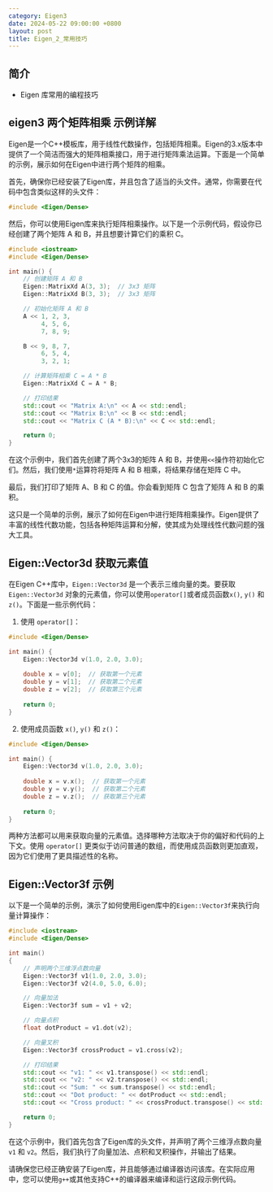 ```yaml
---
category: Eigen3
date: 2024-05-22 09:00:00 +0800
layout: post
title: Eigen_2_常用技巧
---
```

## 简介

+ Eigen 库常用的编程技巧

## eigen3 两个矩阵相乘 示例详解

Eigen是一个C++模板库，用于线性代数操作，包括矩阵相乘。Eigen的3.x版本中提供了一个简洁而强大的矩阵相乘接口，用于进行矩阵乘法运算。下面是一个简单的示例，展示如何在Eigen中进行两个矩阵的相乘。

首先，确保你已经安装了Eigen库，并且包含了适当的头文件。通常，你需要在代码中包含类似这样的头文件：

```cpp
#include <Eigen/Dense>
```

然后，你可以使用Eigen库来执行矩阵相乘操作。以下是一个示例代码，假设你已经创建了两个矩阵 A 和 B，并且想要计算它们的乘积 C。

```cpp
#include <iostream>
#include <Eigen/Dense>

int main() {
    // 创建矩阵 A 和 B
    Eigen::MatrixXd A(3, 3);  // 3x3 矩阵
    Eigen::MatrixXd B(3, 3);  // 3x3 矩阵

    // 初始化矩阵 A 和 B
    A << 1, 2, 3,
         4, 5, 6,
         7, 8, 9;

    B << 9, 8, 7,
         6, 5, 4,
         3, 2, 1;

    // 计算矩阵相乘 C = A * B
    Eigen::MatrixXd C = A * B;

    // 打印结果
    std::cout << "Matrix A:\n" << A << std::endl;
    std::cout << "Matrix B:\n" << B << std::endl;
    std::cout << "Matrix C (A * B):\n" << C << std::endl;

    return 0;
}
```

在这个示例中，我们首先创建了两个3x3的矩阵 A 和 B，并使用`<<`操作符初始化它们。然后，我们使用`*`运算符将矩阵 A 和 B 相乘，将结果存储在矩阵 C 中。

最后，我们打印了矩阵 A、B 和 C 的值。你会看到矩阵 C 包含了矩阵 A 和 B 的乘积。

这只是一个简单的示例，展示了如何在Eigen中进行矩阵相乘操作。Eigen提供了丰富的线性代数功能，包括各种矩阵运算和分解，使其成为处理线性代数问题的强大工具。

## Eigen::Vector3d 获取元素值

在Eigen C++库中，`Eigen::Vector3d` 是一个表示三维向量的类。要获取`Eigen::Vector3d` 对象的元素值，你可以使用`operator[]`或者成员函数`x()`, `y()` 和 `z()`。下面是一些示例代码：

1. 使用 `operator[]`：
```cpp
#include <Eigen/Dense>

int main() {
    Eigen::Vector3d v(1.0, 2.0, 3.0);
    
    double x = v[0];  // 获取第一个元素
    double y = v[1];  // 获取第二个元素
    double z = v[2];  // 获取第三个元素
    
    return 0;
}
```

2. 使用成员函数 `x()`, `y()` 和 `z()`：
```cpp
#include <Eigen/Dense>

int main() {
    Eigen::Vector3d v(1.0, 2.0, 3.0);
    
    double x = v.x();  // 获取第一个元素
    double y = v.y();  // 获取第二个元素
    double z = v.z();  // 获取第三个元素
    
    return 0;
}
```

两种方法都可以用来获取向量的元素值。选择哪种方法取决于你的偏好和代码的上下文。使用 `operator[]` 更类似于访问普通的数组，而使用成员函数则更加直观，因为它们使用了更具描述性的名称。

## Eigen::Vector3f 示例

以下是一个简单的示例，演示了如何使用Eigen库中的`Eigen::Vector3f`来执行向量计算操作：

```cpp
#include <iostream>
#include <Eigen/Dense>

int main()
{
    // 声明两个三维浮点数向量
    Eigen::Vector3f v1(1.0, 2.0, 3.0);
    Eigen::Vector3f v2(4.0, 5.0, 6.0);

    // 向量加法
    Eigen::Vector3f sum = v1 + v2;

    // 向量点积
    float dotProduct = v1.dot(v2);

    // 向量叉积
    Eigen::Vector3f crossProduct = v1.cross(v2);

    // 打印结果
    std::cout << "v1: " << v1.transpose() << std::endl;
    std::cout << "v2: " << v2.transpose() << std::endl;
    std::cout << "Sum: " << sum.transpose() << std::endl;
    std::cout << "Dot product: " << dotProduct << std::endl;
    std::cout << "Cross product: " << crossProduct.transpose() << std::endl;

    return 0;
}
```

在这个示例中，我们首先包含了Eigen库的头文件，并声明了两个三维浮点数向量 `v1` 和 `v2`。然后，我们执行了向量加法、点积和叉积操作，并输出了结果。

请确保您已经正确安装了Eigen库，并且能够通过编译器访问该库。在实际应用中，您可以使用`g++`或其他支持C++的编译器来编译和运行这段示例代码。